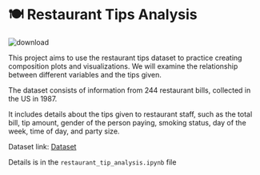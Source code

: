 # **🍽️ Restaurant Tips Analysis**

![download](https://github.com/user-attachments/assets/1314cacc-fcf9-4ecd-9044-adb02d352421)

This project aims to use the restaurant tips dataset to practice creating composition plots and visualizations. We will examine the relationship between different variables and the tips given.

The dataset consists of information from 244 restaurant bills, collected in the US in 1987.

It includes details about the tips given to restaurant staff, such as the total bill, tip amount, gender of the person paying, smoking status, day of the week, time of day, and party size.

Dataset link: [Dataset](https://raw.githubusercontent.com/RusAbk/sca_datasets/main/tips.csv)

Details is in the `restaurant_tip_analysis.ipynb` file

